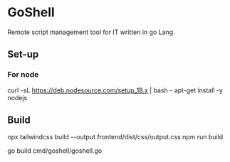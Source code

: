 # GoShell

Remote script management tool for IT written in go Lang.


## Set-up
### For node 
curl -sL https://deb.nodesource.com/setup_18.x | bash -
apt-get install -y nodejs

## Build
npx tailwindcss build --output frontend/dist/css/output.css
npm run build

go build cmd/goshell/goshell.go
